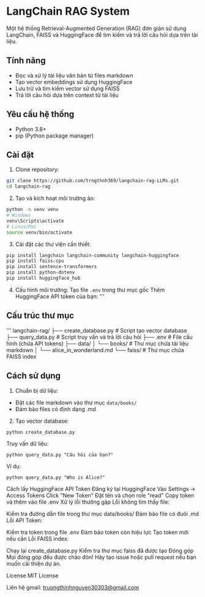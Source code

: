# LangChain RAG System

Một hệ thống Retrieval-Augmented Generation (RAG) đơn giản sử dụng LangChain, FAISS và HuggingFace để tìm kiếm và trả lời câu hỏi dựa trên tài liệu.

## Tính năng

- Đọc và xử lý tài liệu văn bản từ files markdown
- Tạo vector embeddings sử dụng HuggingFace
- Lưu trữ và tìm kiếm vector sử dụng FAISS
- Trả lời câu hỏi dựa trên context từ tài liệu

## Yêu cầu hệ thống

- Python 3.8+
- pip (Python package manager)

## Cài đặt

1. Clone repository:
```bash
git clone https://github.com/trngthnh369/langchain-rag-LLMs.git
cd langchain-rag
```

2. Tạo và kích hoạt môi trường ảo:
```bash
python -m venv venv
# Windows
venv\Scripts\activate
# Linux/Mac
source venv/bin/activate
```

3. Cài đặt các thư viện cần thiết:
```bash
pip install langchain langchain-community langchain-huggingface
pip install faiss-cpu
pip install sentence-transformers
pip install python-dotenv
pip install huggingface_hub
```

4. Cấu hình môi trường:
Tạo file `.env` trong thư mục gốc
Thêm HuggingFace API token của bạn:
''' 
## Cấu trúc thư mục
'''
langchain-rag/ ├── create_database.py # Script tạo vector database 
               ├── query_data.py # Script truy vấn và trả lời câu hỏi 
               ├── .env # File cấu hình (chứa API tokens) 
               ├── data/ 
               │ └── books/ # Thư mục chứa tài liệu markdown 
               │ └── alice_in_wonderland.md 
               └── faiss/ # Thư mục chứa FAISS index
  
## Cách sử dụng

1. Chuẩn bị dữ liệu:
- Đặt các file markdown vào thư mục `data/books/`
- Đảm bảo files có định dạng .md

2. Tạo vector database:
```bash
python create_database.py
```
Truy vấn dữ liệu:
```
python query_data.py "Câu hỏi của bạn?"
```
Ví dụ:
```
python query_data.py "Who is Alice?"
```
Cách lấy HuggingFace API Token
Đăng ký tại HuggingFace
Vào Settings -> Access Tokens
Click "New Token"
Đặt tên và chọn role "read"
Copy token và thêm vào file .env
Xử lý lỗi thường gặp
Lỗi không tìm thấy file:

Kiểm tra đường dẫn file trong thư mục data/books/
Đảm bảo file có đuôi .md
Lỗi API Token:

Kiểm tra token trong file .env
Đảm bảo token còn hiệu lực
Tạo token mới nếu cần
Lỗi FAISS index:

Chạy lại create_database.py
Kiểm tra thư mục faiss đã được tạo
Đóng góp
Mọi đóng góp đều được chào đón! Hãy tạo issue hoặc pull request nếu bạn muốn cải thiện dự án.

License
MIT License

Liên hệ
gmail: truongthinhnguyen30303@gmail.com
